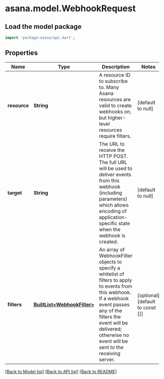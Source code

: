 # asana.model.WebhookRequest

## Load the model package
```dart
import 'package:asana/api.dart';
```

## Properties
Name | Type | Description | Notes
------------ | ------------- | ------------- | -------------
**resource** | **String** | A resource ID to subscribe to. Many Asana resources are valid to create webhooks on, but higher-level resources require filters. | [default to null]
**target** | **String** | The URL to receive the HTTP POST. The full URL will be used to deliver events from this webhook (including parameters) which allows encoding of application-specific state when the webhook is created. | [default to null]
**filters** | [**BuiltList&lt;WebhookFilter&gt;**](WebhookFilter.md) | An array of WebhookFilter objects to specify a whitelist of filters to apply to events from this webhook. If a webhook event passes any of the filters the event will be delivered; otherwise no event will be sent to the receiving server. | [optional] [default to const []]

[[Back to Model list]](../README.md#documentation-for-models) [[Back to API list]](../README.md#documentation-for-api-endpoints) [[Back to README]](../README.md)


